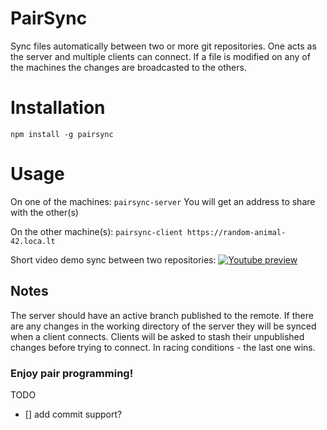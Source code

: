 # PairSync

Sync files automatically between two or more git repositories.
One acts as the server and multiple clients can connect.
If a file is modified on any of the machines the changes are broadcasted to the others.

# Installation

`npm install -g pairsync`

# Usage

On one of the machines:
`pairsync-server`
You will get an address to share with the other(s)

On the other machine(s):
`pairsync-client https://random-animal-42.loca.lt`

Short video demo sync between two repositories:
[![Youtube preview](https://img.youtube.com/vi/9uvHl_-tz88/0.jpg)](https://www.youtube.com/watch?v=9uvHl_-tz88)

## Notes

The server should have an active branch published to the remote.
If there are any changes in the working directory of the server they will be synced when a client connects.
Clients will be asked to stash their unpublished changes before trying to connect.
In racing conditions - the last one wins.

### Enjoy pair programming!

TODO

- [] add commit support?
